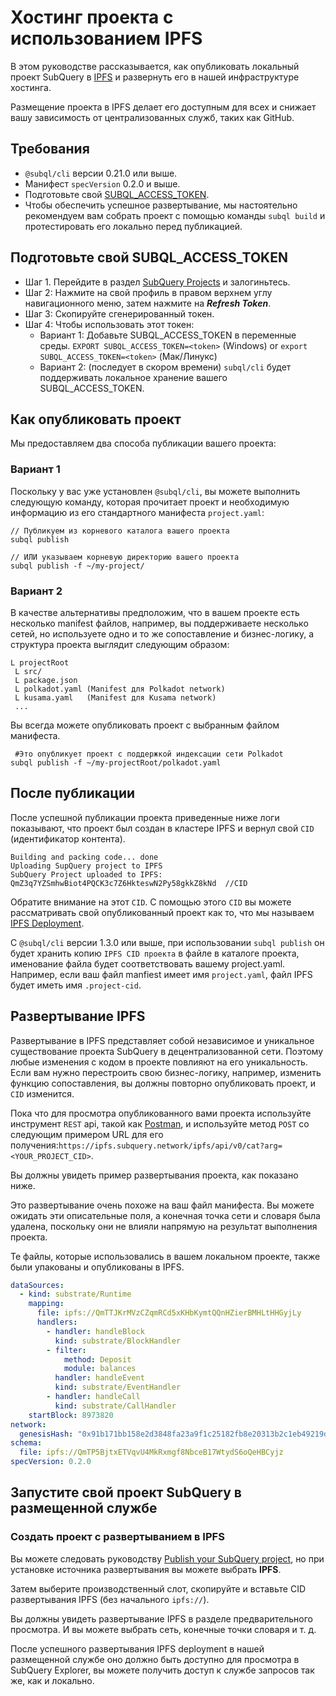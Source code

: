 # Хостинг проекта с использованием IPFS

В этом руководстве рассказывается, как опубликовать локальный проект SubQuery в [IPFS](https://ipfs.io/) и развернуть его в нашей инфраструктуре хостинга.

Размещение проекта в IPFS делает его доступным для всех и снижает вашу зависимость от централизованных служб, таких как GitHub.

## Требования

- `@subql/cli` версии 0.21.0 или выше.
- Манифест `specVersion` 0.2.0 и выше.
- Подготовьте свой [SUBQL_ACCESS_TOKEN](ipfs.md#prepare-your-subql-access-token).
- Чтобы обеспечить успешное развертывание, мы настоятельно рекомендуем вам собрать проект с помощью команды `subql build` и протестировать его локально перед публикацией.

## Подготовьте свой SUBQL_ACCESS_TOKEN

- Шаг 1. Перейдите в раздел [SubQuery Projects](https://project.subquery.network/) и залогиньтесь.
- Шаг 2: Нажмите на свой профиль в правом верхнем углу навигационного меню, затем нажмите на **_Refresh Token_**.
- Шаг 3: Скопируйте сгенерированный токен.
- Шаг 4: Чтобы использовать этот токен:
  - Вариант 1: Добавьте SUBQL_ACCESS_TOKEN в переменные среды. `EXPORT SUBQL_ACCESS_TOKEN=<token>` (Windows) or `export SUBQL_ACCESS_TOKEN=<token>` (Мак/Линукс)
  - Вариант 2: (последует в скором времени) `subql/cli` будет поддерживать локальное хранение вашего SUBQL_ACCESS_TOKEN.

## Как опубликовать проект

Мы предоставляем два способа публикации вашего проекта:

### Вариант 1

Поскольку у вас уже установлен `@subql/cli`, вы можете выполнить следующую команду, которая прочитает проект и необходимую информацию из его стандартного манифеста `project.yaml`:

```
// Публикуем из корневого каталога вашего проекта
subql publish

// ИЛИ указываем корневую директорию вашего проекта
subql publish -f ~/my-project/
```

### Вариант 2

В качестве альтернативы предположим, что в вашем проекте есть несколько manifest файлов, например, вы поддерживаете несколько сетей, но используете одно и то же сопоставление и бизнес-логику, а структура проекта выглядит следующим образом:

```
L projectRoot
 L src/
 L package.json
 L polkadot.yaml (Manifest для Polkadot network)
 L kusama.yaml   (Manifest для Kusama network)
 ...
```

Вы всегда можете опубликовать проект с выбранным файлом манифеста.

```
 #Это опубликует проект с поддержкой индексации сети Polkadot
subql publish -f ~/my-projectRoot/polkadot.yaml
```

## После публикации

После успешной публикации проекта приведенные ниже логи показывают, что проект был создан в кластере IPFS и вернул свой `CID` (идентификатор контента).

```
Building and packing code... done
Uploading SupQuery project to IPFS
SubQuery Project uploaded to IPFS: QmZ3q7YZSmhwBiot4PQCK3c7Z6HkteswN2Py58gkkZ8kNd  //CID
```

Обратите внимание на этот `CID`. С помощью этого `CID` вы можете рассматривать свой опубликованный проект как то, что мы называем [IPFS Deployment](ipfs.md#ipfs-deployment).

С `@subql/cli` версии 1.3.0 или выше, при использовании `subql publish` он будет хранить копию `IPFS CID проекта` в файле в каталоге проекта, именование файла будет соответствовать вашему project.yaml. Например, если ваш файл manfiest имеет имя `project.yaml`, файл IPFS будет иметь имя `.project-cid`.

## Развертывание IPFS

Развертывание в IPFS представляет собой независимое и уникальное существование проекта SubQuery в децентрализованной сети. Поэтому любые изменения с кодом в проекте повлияют на его уникальность. Если вам нужно перестроить свою бизнес-логику, например, изменить функцию сопоставления, вы должны повторно опубликовать проект, и `CID` изменится.

Пока что для просмотра опубликованного вами проекта используйте инструмент `REST` api, такой как [Postman](https://web.postman.co/), и используйте метод `POST` со следующим примером URL для его получения:`https://ipfs.subquery.network/ipfs/api/v0/cat?arg=<YOUR_PROJECT_CID>`.

Вы должны увидеть пример развертывания проекта, как показано ниже.

Это развертывание очень похоже на ваш файл манифеста. Вы можете ожидать эти описательные поля, а конечная точка сети и словаря была удалена, поскольку они не влияли напрямую на результат выполнения проекта.

Те файлы, которые использовались в вашем локальном проекте, также были упакованы и опубликованы в IPFS.

```yaml
dataSources:
  - kind: substrate/Runtime
    mapping:
      file: ipfs://QmTTJKrMVzCZqmRCd5xKHbKymtQQnHZierBMHLtHHGyjLy
      handlers:
        - handler: handleBlock
          kind: substrate/BlockHandler
        - filter:
            method: Deposit
            module: balances
          handler: handleEvent
          kind: substrate/EventHandler
        - handler: handleCall
          kind: substrate/CallHandler
    startBlock: 8973820
network:
  genesisHash: "0x91b171bb158e2d3848fa23a9f1c25182fb8e20313b2c1eb49219da7a70ce90c3"
schema:
  file: ipfs://QmTP5BjtxETVqvU4MkRxmgf8NbceB17WtydS6oQeHBCyjz
specVersion: 0.2.0
```

## Запустите свой проект SubQuery в размещенной службе

### Создать проект с развертыванием в IPFS

Вы можете следовать руководству [Publish your SubQuery project](../run_publish/publish.md), но при установке источника развертывания вы можете выбрать **IPFS**.

Затем выберите производственный слот, скопируйте и вставьте CID развертывания IPFS (без начального `ipfs://`).

Вы должны увидеть развертывание IPFS в разделе предварительного просмотра. И вы можете выбрать сеть, конечные точки словаря и т. д.

После успешного развертывания IPFS deployment в нашей размещенной службе оно должно быть доступно для просмотра в SubQuery Explorer, вы можете получить доступ к службе запросов так же, как и локально.

